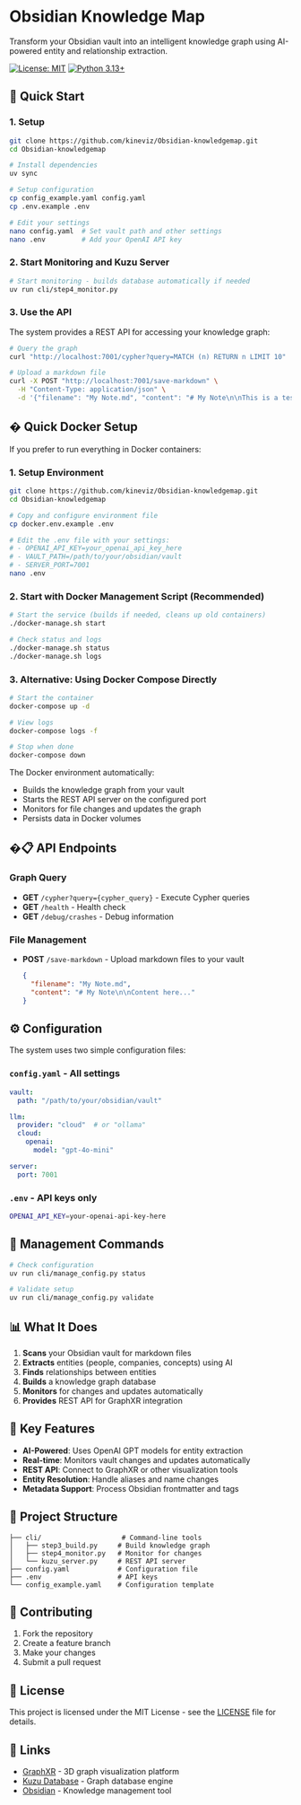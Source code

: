 # Obsidian Knowledge Map

Transform your Obsidian vault into an intelligent knowledge graph using AI-powered entity and relationship extraction.

[![License: MIT](https://img.shields.io/badge/License-MIT-yellow.svg)](https://opensource.org/licenses/MIT)
[![Python 3.13+](https://img.shields.io/badge/python-3.13+-blue.svg)](https://www.python.org/downloads/)

## 🚀 Quick Start

### 1. Setup
```bash
git clone https://github.com/kineviz/Obsidian-knowledgemap.git
cd Obsidian-knowledgemap

# Install dependencies
uv sync

# Setup configuration
cp config_example.yaml config.yaml
cp .env.example .env

# Edit your settings
nano config.yaml  # Set vault path and other settings
nano .env         # Add your OpenAI API key
```

### 2. Start Monitoring and Kuzu Server
```bash
# Start monitoring - builds database automatically if needed
uv run cli/step4_monitor.py
```

### 3. Use the API
The system provides a REST API for accessing your knowledge graph:

```bash
# Query the graph
curl "http://localhost:7001/cypher?query=MATCH (n) RETURN n LIMIT 10"

# Upload a markdown file
curl -X POST "http://localhost:7001/save-markdown" \
  -H "Content-Type: application/json" \
  -d '{"filename": "My Note.md", "content": "# My Note\n\nThis is a test note with some content."}'
```

## � Quick Docker Setup

If you prefer to run everything in Docker containers:

### 1. Setup Environment
```bash
git clone https://github.com/kineviz/Obsidian-knowledgemap.git
cd Obsidian-knowledgemap

# Copy and configure environment file
cp docker.env.example .env

# Edit the .env file with your settings:
# - OPENAI_API_KEY=your_openai_api_key_here  
# - VAULT_PATH=/path/to/your/obsidian/vault
# - SERVER_PORT=7001
nano .env
```

### 2. Start with Docker Management Script (Recommended)
```bash
# Start the service (builds if needed, cleans up old containers)
./docker-manage.sh start

# Check status and logs
./docker-manage.sh status
./docker-manage.sh logs
```

### 3. Alternative: Using Docker Compose Directly
```bash
# Start the container
docker-compose up -d

# View logs
docker-compose logs -f

# Stop when done
docker-compose down
```

The Docker environment automatically:
- Builds the knowledge graph from your vault
- Starts the REST API server on the configured port
- Monitors for file changes and updates the graph
- Persists data in Docker volumes

## �📋 API Endpoints

### Graph Query
- **GET** `/cypher?query={cypher_query}` - Execute Cypher queries
- **GET** `/health` - Health check
- **GET** `/debug/crashes` - Debug information

### File Management
- **POST** `/save-markdown` - Upload markdown files to your vault
  ```json
  {
    "filename": "My Note.md",
    "content": "# My Note\n\nContent here..."
  }
  ```

## ⚙️ Configuration

The system uses two simple configuration files:

### `config.yaml` - All settings
```yaml
vault:
  path: "/path/to/your/obsidian/vault"

llm:
  provider: "cloud"  # or "ollama"
  cloud:
    openai:
      model: "gpt-4o-mini"

server:
  port: 7001
```

### `.env` - API keys only
```bash
OPENAI_API_KEY=your-openai-api-key-here
```

## 🔧 Management Commands

```bash
# Check configuration
uv run cli/manage_config.py status

# Validate setup
uv run cli/manage_config.py validate
```

## 📊 What It Does

1. **Scans** your Obsidian vault for markdown files
2. **Extracts** entities (people, companies, concepts) using AI
3. **Finds** relationships between entities
4. **Builds** a knowledge graph database
5. **Monitors** for changes and updates automatically
6. **Provides** REST API for GraphXR integration

## 🎯 Key Features

- **AI-Powered**: Uses OpenAI GPT models for entity extraction
- **Real-time**: Monitors vault changes and updates automatically  
- **REST API**: Connect to GraphXR or other visualization tools
- **Entity Resolution**: Handle aliases and name changes
- **Metadata Support**: Process Obsidian frontmatter and tags

## 📁 Project Structure

```
├── cli/                    # Command-line tools
│   ├── step3_build.py     # Build knowledge graph
│   ├── step4_monitor.py   # Monitor for changes
│   └── kuzu_server.py     # REST API server
├── config.yaml            # Configuration file
├── .env                   # API keys
└── config_example.yaml    # Configuration template
```

## 🤝 Contributing

1. Fork the repository
2. Create a feature branch
3. Make your changes
4. Submit a pull request

## 📄 License

This project is licensed under the MIT License - see the [LICENSE](LICENSE) file for details.

## 🔗 Links

- [GraphXR](https://www.kineviz.com/) - 3D graph visualization platform
- [Kuzu Database](https://kuzudb.com/) - Graph database engine
- [Obsidian](https://obsidian.md/) - Knowledge management tool